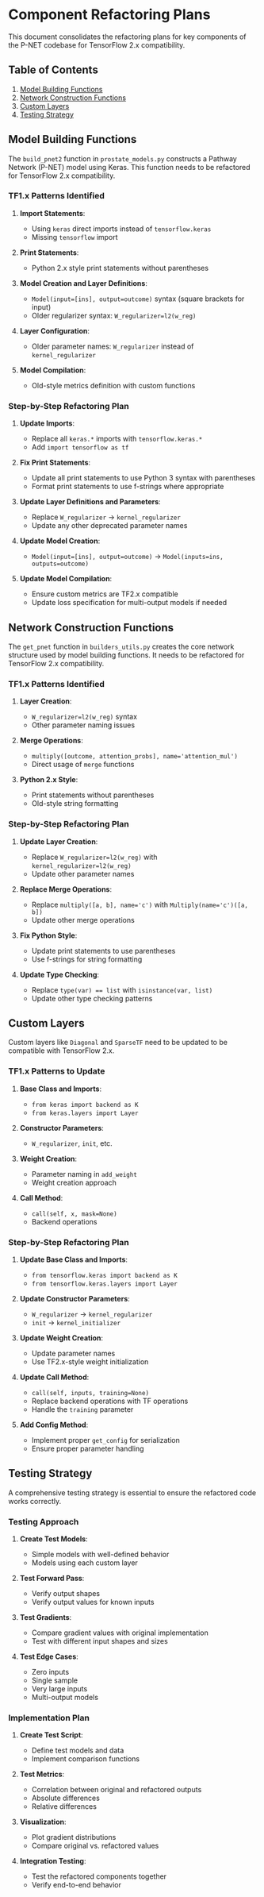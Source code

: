 # Component Refactoring Plans

This document consolidates the refactoring plans for key components of the P-NET codebase for TensorFlow 2.x compatibility.

## Table of Contents

1. [Model Building Functions](#model-building-functions)
2. [Network Construction Functions](#network-construction-functions)
3. [Custom Layers](#custom-layers)
4. [Testing Strategy](#testing-strategy)

## Model Building Functions

The `build_pnet2` function in `prostate_models.py` constructs a Pathway Network (P-NET) model using Keras. This function needs to be refactored for TensorFlow 2.x compatibility.

### TF1.x Patterns Identified

1. **Import Statements**:
   - Using `keras` direct imports instead of `tensorflow.keras`
   - Missing `tensorflow` import

2. **Print Statements**:
   - Python 2.x style print statements without parentheses

3. **Model Creation and Layer Definitions**:
   - `Model(input=[ins], output=outcome)` syntax (square brackets for input)
   - Older regularizer syntax: `W_regularizer=l2(w_reg)`

4. **Layer Configuration**:
   - Older parameter names: `W_regularizer` instead of `kernel_regularizer`

5. **Model Compilation**:
   - Old-style metrics definition with custom functions

### Step-by-Step Refactoring Plan

1. **Update Imports**:
   - Replace all `keras.*` imports with `tensorflow.keras.*`
   - Add `import tensorflow as tf`

2. **Fix Print Statements**:
   - Update all print statements to use Python 3 syntax with parentheses
   - Format print statements to use f-strings where appropriate

3. **Update Layer Definitions and Parameters**:
   - Replace `W_regularizer` → `kernel_regularizer`
   - Update any other deprecated parameter names

4. **Update Model Creation**:
   - `Model(input=[ins], output=outcome)` → `Model(inputs=ins, outputs=outcome)`

5. **Update Model Compilation**:
   - Ensure custom metrics are TF2.x compatible
   - Update loss specification for multi-output models if needed

## Network Construction Functions

The `get_pnet` function in `builders_utils.py` creates the core network structure used by model building functions. It needs to be refactored for TensorFlow 2.x compatibility.

### TF1.x Patterns Identified

1. **Layer Creation**:
   - `W_regularizer=l2(w_reg)` syntax
   - Other parameter naming issues

2. **Merge Operations**:
   - `multiply([outcome, attention_probs], name='attention_mul')` 
   - Direct usage of `merge` functions

3. **Python 2.x Style**:
   - Print statements without parentheses
   - Old-style string formatting

### Step-by-Step Refactoring Plan

1. **Update Layer Creation**:
   - Replace `W_regularizer=l2(w_reg)` with `kernel_regularizer=l2(w_reg)`
   - Update other parameter names

2. **Replace Merge Operations**:
   - Replace `multiply([a, b], name='c')` with `Multiply(name='c')([a, b])`
   - Update other merge operations

3. **Fix Python Style**:
   - Update print statements to use parentheses
   - Use f-strings for string formatting

4. **Update Type Checking**:
   - Replace `type(var) == list` with `isinstance(var, list)`
   - Update other type checking patterns

## Custom Layers

Custom layers like `Diagonal` and `SparseTF` need to be updated to be compatible with TensorFlow 2.x.

### TF1.x Patterns to Update

1. **Base Class and Imports**:
   - `from keras import backend as K`
   - `from keras.layers import Layer`

2. **Constructor Parameters**:
   - `W_regularizer`, `init`, etc.

3. **Weight Creation**:
   - Parameter naming in `add_weight`
   - Weight creation approach

4. **Call Method**:
   - `call(self, x, mask=None)` 
   - Backend operations

### Step-by-Step Refactoring Plan

1. **Update Base Class and Imports**:
   - `from tensorflow.keras import backend as K`
   - `from tensorflow.keras.layers import Layer`

2. **Update Constructor Parameters**:
   - `W_regularizer` → `kernel_regularizer`
   - `init` → `kernel_initializer`

3. **Update Weight Creation**:
   - Update parameter names
   - Use TF2.x-style weight initialization

4. **Update Call Method**:
   - `call(self, inputs, training=None)`
   - Replace backend operations with TF operations
   - Handle the `training` parameter

5. **Add Config Method**:
   - Implement proper `get_config` for serialization
   - Ensure proper parameter handling

## Testing Strategy

A comprehensive testing strategy is essential to ensure the refactored code works correctly.

### Testing Approach

1. **Create Test Models**:
   - Simple models with well-defined behavior
   - Models using each custom layer

2. **Test Forward Pass**:
   - Verify output shapes
   - Verify output values for known inputs

3. **Test Gradients**:
   - Compare gradient values with original implementation
   - Test with different input shapes and sizes

4. **Test Edge Cases**:
   - Zero inputs
   - Single sample
   - Very large inputs
   - Multi-output models

### Implementation Plan

1. **Create Test Script**:
   - Define test models and data
   - Implement comparison functions

2. **Test Metrics**:
   - Correlation between original and refactored outputs
   - Absolute differences
   - Relative differences

3. **Visualization**:
   - Plot gradient distributions
   - Compare original vs. refactored values

4. **Integration Testing**:
   - Test the refactored components together
   - Verify end-to-end behavior